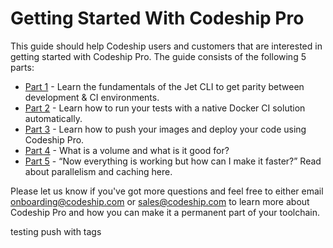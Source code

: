 # Getting Started With Codeship Pro

This guide should help Codeship users and customers that are interested in getting started with Codeship Pro. The guide consists of the following 5 parts:

* [Part 1](https://documentation.codeship.com/pro/getting-started/getting-started) - Learn the fundamentals of the Jet CLI to get parity between development & CI environments.
* [Part 2](https://documentation.codeship.com/pro/getting-started/getting-started-part-two) - Learn how to run your tests with a native Docker CI solution automatically.
* [Part 3](https://documentation.codeship.com/pro/getting-started/getting-started-part-three) - Learn how to push your images and deploy your code using Codeship Pro.
* [Part 4](https://documentation.codeship.com/pro/getting-started/getting-started-part-four) - What is a volume and what is it good for?
* [Part 5](https://documentation.codeship.com/pro/getting-started/getting-started-part-five) - “Now everything is working but how can I make it faster?” Read about parallelism and caching here.

Please let us know if you've got more questions and feel free to either email onboarding@codeship.com or sales@codeship.com to learn more about Codeship Pro and how you can make it a permanent part of your toolchain.

testing push with tags